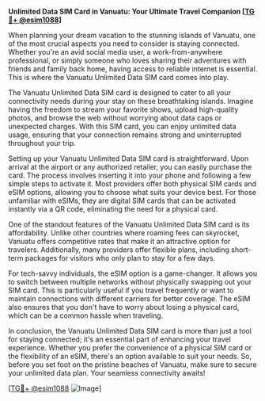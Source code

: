 **Unlimited Data SIM Card in Vanuatu: Your Ultimate Travel Companion [[TG💪+ @esim1088](https://t.me/s/esim1088)]**

When planning your dream vacation to the stunning islands of Vanuatu, one of the most crucial aspects you need to consider is staying connected. Whether you're an avid social media user, a work-from-anywhere professional, or simply someone who loves sharing their adventures with friends and family back home, having access to reliable internet is essential. This is where the Vanuatu Unlimited Data SIM card comes into play.

The Vanuatu Unlimited Data SIM card is designed to cater to all your connectivity needs during your stay on these breathtaking islands. Imagine having the freedom to stream your favorite shows, upload high-quality photos, and browse the web without worrying about data caps or unexpected charges. With this SIM card, you can enjoy unlimited data usage, ensuring that your connection remains strong and uninterrupted throughout your trip.

Setting up your Vanuatu Unlimited Data SIM card is straightforward. Upon arrival at the airport or any authorized retailer, you can easily purchase the card. The process involves inserting it into your phone and following a few simple steps to activate it. Most providers offer both physical SIM cards and eSIM options, allowing you to choose what suits your device best. For those unfamiliar with eSIMs, they are digital SIM cards that can be activated instantly via a QR code, eliminating the need for a physical card.

One of the standout features of the Vanuatu Unlimited Data SIM card is its affordability. Unlike other countries where roaming fees can skyrocket, Vanuatu offers competitive rates that make it an attractive option for travelers. Additionally, many providers offer flexible plans, including short-term packages for visitors who only plan to stay for a few days.

For tech-savvy individuals, the eSIM option is a game-changer. It allows you to switch between multiple networks without physically swapping out your SIM card. This is particularly useful if you travel frequently or want to maintain connections with different carriers for better coverage. The eSIM also ensures that you don't have to worry about losing a physical card, which can be a common hassle when traveling.

In conclusion, the Vanuatu Unlimited Data SIM card is more than just a tool for staying connected; it's an essential part of enhancing your travel experience. Whether you prefer the convenience of a physical SIM card or the flexibility of an eSIM, there's an option available to suit your needs. So, before you set foot on the pristine beaches of Vanuatu, make sure to secure your unlimited data plan. Your seamless connectivity awaits!

[[TG💪+ @esim1088](https://t.me/s/esim1088) ![Image](https://i.postimg.cc/Y0z9fWf4/image.png)]